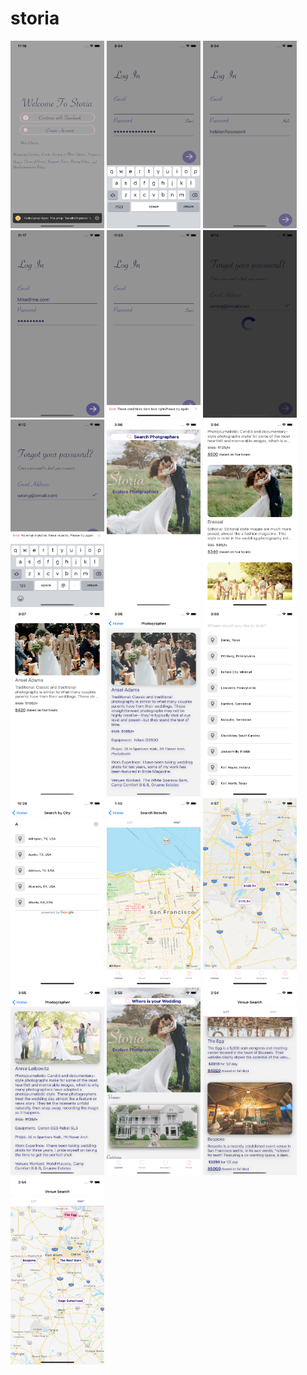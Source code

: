 # storia

<img flex-direction='row' src="readme image/1.6.png" width='150' height='300' alt="phone 1"> <img flex-direction='row' src="readme image/1.3..png" width='150' height='300' alt="phone 1"> <img flex-direction='row' src="readme image/1.4...png" width='150' height='300' alt="phone 1"> <img flex-direction='row' src="readme image/1.4.png" width='150' height='300' alt="phone 1"> <img flex-direction='row' src="readme image/1.5..png" width='150' height='300' alt="phone 1"> <img flex-direction='row' src="readme image/1.8..png" width='150' height='300' alt="phone 1"> <img flex-direction='row' src="readme image/1.7..png" width='150' height='300' alt="phone 1"> <img flex-direction='row' src="readme image/1.png" width='150' height='300' alt="phone 1"> <img flex-direction='row' src="readme image/2.png" width='150' height='300' alt="phone 1"> <img flex-direction='row' src="readme image/3.png" width='150' height='300' alt="phone 1"> <img flex-direction='row' src="readme image/3.5.png" width='150' height='300' alt="phone 1"> <img flex-direction='row' src="readme image/4.png" width='150' height='300' alt="phone 1"> <img flex-direction='row' src="readme image/5.png" width='150' height='300' alt="phone 1"> <img flex-direction='row' src="readme image/6.png" width='150' height='300' alt="phone 1"> <img flex-direction='row' src="readme image/7.png" width='150' height='300' alt="phone 1">  <img flex-direction='row' src="readme image/7.6.png" width='150' height='300' alt="phone 1"> <img flex-direction='row' src="readme image/8.png" width='150' height='300' alt="phone 1"> <img flex-direction='row' src="readme image/9.png" width='150' height='300' alt="phone 1"> <img flex-direction='row' src="readme image/10.png" width='150' height='300' alt="phone 1">
